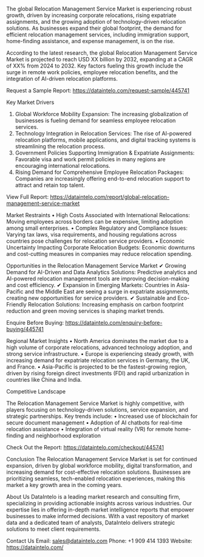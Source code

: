 The global Relocation Management Service Market is experiencing robust growth, driven by increasing corporate relocations, rising expatriate assignments, and the growing adoption of technology-driven relocation solutions. As businesses expand their global footprint, the demand for efficient relocation management services, including immigration support, home-finding assistance, and expense management, is on the rise.

According to the latest research, the global Relocation Management Service Market is projected to reach USD XX billion by 2032, expanding at a CAGR of XX% from 2024 to 2032. Key factors fueling this growth include the surge in remote work policies, employee relocation benefits, and the integration of AI-driven relocation platforms.

Request a Sample Report: https://dataintelo.com/request-sample/445741

Key Market Drivers
1.	Global Workforce Mobility Expansion: The increasing globalization of businesses is fueling demand for seamless employee relocation services.
2.	Technology Integration in Relocation Services: The rise of AI-powered relocation platforms, mobile applications, and digital tracking systems is streamlining the relocation process.
3.	Government Policies Supporting Immigration & Expatriate Assignments: Favorable visa and work permit policies in many regions are encouraging international relocations.
4.	Rising Demand for Comprehensive Employee Relocation Packages: Companies are increasingly offering end-to-end relocation support to attract and retain top talent.

View Full Report: https://dataintelo.com/report/global-relocation-management-service-market

Market Restraints
•	High Costs Associated with International Relocations: Moving employees across borders can be expensive, limiting adoption among small enterprises.
•	Complex Regulatory and Compliance Issues: Varying tax laws, visa requirements, and housing regulations across countries pose challenges for relocation service providers.
•	Economic Uncertainty Impacting Corporate Relocation Budgets: Economic downturns and cost-cutting measures in companies may reduce relocation spending.

Opportunities in the Relocation Management Service Market
✔ Growing Demand for AI-Driven and Data Analytics Solutions: Predictive analytics and AI-powered relocation management tools are improving decision-making and cost efficiency.
✔ Expansion in Emerging Markets: Countries in Asia-Pacific and the Middle East are seeing a surge in expatriate assignments, creating new opportunities for service providers.
✔ Sustainable and Eco-Friendly Relocation Solutions: Increasing emphasis on carbon footprint reduction and green moving services is shaping market trends.

Enquire Before Buying: https://dataintelo.com/enquiry-before-buying/445741

Regional Market Insights
•	North America dominates the market due to a high volume of corporate relocations, advanced technology adoption, and strong service infrastructure.
•	Europe is experiencing steady growth, with increasing demand for expatriate relocation services in Germany, the UK, and France.
•	Asia-Pacific is projected to be the fastest-growing region, driven by rising foreign direct investments (FDI) and rapid urbanization in countries like China and India.

Competitive Landscape

The Relocation Management Service Market is highly competitive, with players focusing on technology-driven solutions, service expansion, and strategic partnerships. Key trends include:
•	Increased use of blockchain for secure document management
•	Adoption of AI chatbots for real-time relocation assistance
•	Integration of virtual reality (VR) for remote home-finding and neighborhood exploration

Check Out the Report: https://dataintelo.com/checkout/445741

Conclusion
The Relocation Management Service Market is set for continued expansion, driven by global workforce mobility, digital transformation, and increasing demand for cost-effective relocation solutions. Businesses are prioritizing seamless, tech-enabled relocation experiences, making this market a key growth area in the coming years.

About Us
DataIntelo is a leading market research and consulting firm, specializing in providing actionable insights across various industries. Our expertise lies in offering in-depth market intelligence reports that empower businesses to make informed decisions. With a vast repository of market data and a dedicated team of analysts, DataIntelo delivers strategic solutions to meet client requirements.

Contact Us
Email: sales@dataintelo.com
Phone: +1 909 414 1393
Website: https://dataintelo.com/
